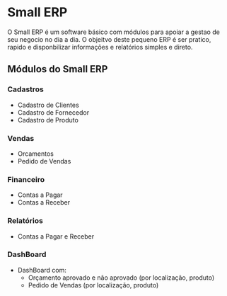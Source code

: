 # Small ERP
O Small ERP é um software básico com módulos para apoiar a gestao de seu negocio no dia a dia.
O objeitvo deste pequeno ERP é ser pratico, rapido e disponbilizar informações e relatórios simples e direto.

## Módulos do Small ERP

### Cadastros
* Cadastro de Clientes
* Cadastro de Fornecedor
* Cadastro de Produto

### Vendas
* Orcamentos
* Pedido de Vendas

### Financeiro
* Contas a Pagar
* Contas a Receber

### Relatórios
* Contas a Pagar e Receber

### DashBoard
* DashBoard com:
    * Orçamento aprovado e não aprovado (por localização, produto)
    * Pedido de Vendas (por localização, produto)
